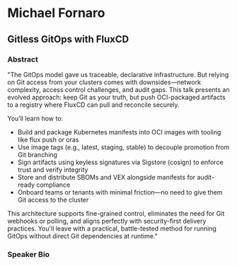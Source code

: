 # Michael Fornaro
## Gitless GitOps with FluxCD
### Abstract
"The GitOps model gave us traceable, declarative infrastructure. But relying on Git access from your clusters comes with downsides—network complexity, access control challenges, and audit gaps. This talk presents an evolved approach: keep Git as your truth, but push OCI-packaged artifacts to a registry where FluxCD can pull and reconcile securely.

You’ll learn how to:
- Build and package Kubernetes manifests into OCI images with tooling like flux push or oras
- Use image tags (e.g., latest, staging, stable) to decouple promotion from Git branching
- Sign artifacts using keyless signatures via Sigstore (cosign) to enforce trust and verify integrity
- Store and distribute SBOMs and VEX alongside manifests for audit-ready compliance
- Onboard teams or tenants with minimal friction—no need to give them Git access to the cluster

This architecture supports fine-grained control, eliminates the need for Git webhooks or polling, and aligns perfectly with security-first delivery practices. You'll leave with a practical, battle-tested method for running GitOps without direct Git dependencies at runtime."
### Speaker Bio
